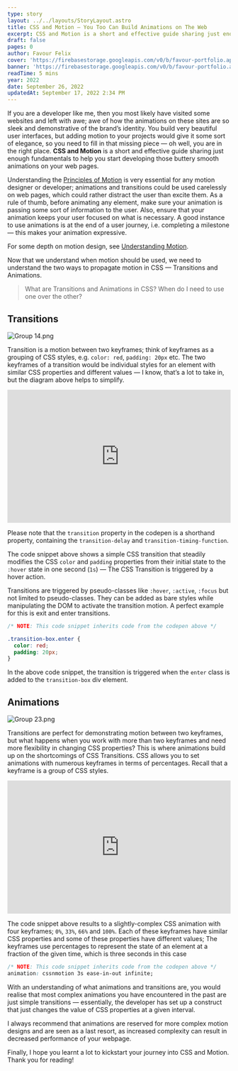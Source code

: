 ```yaml
---
type: story
layout: ../../layouts/StoryLayout.astro
title: CSS and Motion — You Too Can Build Animations on The Web
excerpt: CSS and Motion is a short and effective guide sharing just enough fundamentals to help you start developing those buttery smooth animations on your web pages.
draft: false
pages: 0
author: Favour Felix
cover: 'https://firebasestorage.googleapis.com/v0/b/favour-portfolio.appspot.com/o/stories%2Fcss-n-motion.webp?alt=media&token=b6a4e13a-2ef0-4a2d-acee-6c58b49dbde8'
banner: 'https://firebasestorage.googleapis.com/v0/b/favour-portfolio.appspot.com/o/stories%2Fcss-n-motion.webp?alt=media&token=b6a4e13a-2ef0-4a2d-acee-6c58b49dbde8'
readTime: 5 mins
year: 2022
date: September 26, 2022
updatedAt: September 17, 2022 2:34 PM
---
```


If you are a developer like me, then you most likely have visited some websites and left with awe; awe of how the animations on these sites are so sleek and demonstrative of the brand’s identity. You build very beautiful user interfaces, but adding motion to your projects would give it some sort of elegance, so you need to fill in that missing piece — oh well, you are in the right place. **CSS and Motion** is a short and effective guide sharing just enough fundamentals to help you start developing those buttery smooth animations on your web pages.

Understanding the [Principles of Motion](https://material.io/design/motion/understanding-motion.html#principles) is very essential for any motion designer or developer; animations and transitions could be used carelessly on web pages, which could rather distract the user than excite them. As a rule of thumb, before animating any element, make sure your animation is passing some sort of information to the user. Also, ensure that your animation keeps your user focused on what is necessary. A good instance to use animations is at the end of a user journey, i.e. completing a milestone — this makes your animation expressive. 

For some depth on motion design, see [Understanding Motion](https://material.io/design/motion).

Now that we understand when motion should be used, we need to understand the two ways to propagate motion in CSS — Transitions and Animations.

> What are Transitions and Animations in CSS? When do I need to use one over the other?
> 

## Transitions

![Group 14.png](CSS%20and%20Motion%20%E2%80%94%20You%20Too%20Can%20Build%20Animations%20on%20T%20b3fd8deb96e4446da7234544c43d26e0/Group_14.png)

Transition is a motion between two keyframes; think of keyframes as a grouping of CSS styles, e.g. `color: red`, `padding: 20px` etc. The two keyframes of a transition would be individual styles for an element with similar CSS properties and different values — I know, that’s a lot to take in, but the diagram above helps to simplify.

<iframe height="300" style="width: 100%;" scrolling="no" title="CSS and Motion - Transitions" src="https://codepen.io/felixfavour/embed/WNJpWxm?default-tab=html%2Cresult" frameborder="no" loading="lazy" allowtransparency="true" allowfullscreen="true">
  See the Pen <a href="https://codepen.io/felixfavour/pen/WNJpWxm">
  CSS and Motion - Transitions</a> by Favour Felix Chinemerem (<a href="https://codepen.io/felixfavour">@felixfavour</a>)
  on <a href="https://codepen.io">CodePen</a>.
</iframe>

Please note that the `transition` property  in the codepen is a shorthand property, containing the `transition-delay` and `transition-timing-function`. 

The code snippet above shows a simple CSS transition that steadily modifies the CSS `color` and `padding` properties from their initial state to the `:hover` state in one second (`1s`) — The CSS Transition is triggered by a hover action. 

Transitions are triggered by pseudo-classes like `:hover`, `:active`, `:focus` but not limited to pseudo-classes. They can be added as bare styles while manipulating the DOM to activate the transition motion. A perfect example for this is exit and enter transitions.

```css
/* NOTE: This code snippet inherits code from the codepen above */

.transition-box.enter {
  color: red;
  padding: 20px;
}
```

In the above code snippet, the transition is triggered when the `enter` class is added to the  `transition-box` div element. 

## Animations

![Group 23.png](CSS%20and%20Motion%20%E2%80%94%20You%20Too%20Can%20Build%20Animations%20on%20T%20b3fd8deb96e4446da7234544c43d26e0/Group_23.png)

Transitions are perfect for demonstrating motion between two keyframes, but what happens when you work with more than two keyframes and need more flexibility in changing CSS properties? This is where animations build up on the shortcomings of CSS Transitions. CSS allows you to set animations with numerous keyframes in terms of percentages. Recall that a keyframe is a group of CSS styles.

<iframe height="300" style="width: 100%;" scrolling="no" title="CSS and Motion - Animations" src="https://codepen.io/felixfavour/embed/BaxWEdv?default-tab=html%2Cresult" frameborder="no" loading="lazy" allowtransparency="true" allowfullscreen="true">
  See the Pen <a href="https://codepen.io/felixfavour/pen/BaxWEdv">
  CSS and Motion - Animations</a> by Favour Felix Chinemerem (<a href="https://codepen.io/felixfavour">@felixfavour</a>)
  on <a href="https://codepen.io">CodePen</a>.
</iframe>

The code snippet above results to a slightly-complex CSS animation with four keyframes; `0%`, `33%`, `66%` and `100%`. Each of these keyframes have similar CSS properties and some of these properties have different values; The keyframes use percentages to represent the state of an element at a fraction of the given time, which is three seconds in this case

```css
/* NOTE: This code snippet inherits code from the codepen above */
animation: cssnmotion 3s ease-in-out infinite;
```

With an understanding of what animations and transitions are, you would realise that most complex animations you have encountered in the past are just simple transitions — essentially, the developer has set up a construct that just changes the value of CSS properties at a given interval.

I always recommend that animations are reserved for more complex motion designs and are seen as a last resort, as increased complexity can result in decreased performance of your webpage.

Finally, I hope you learnt a lot to kickstart your journey into CSS and Motion. Thank you for reading!
